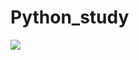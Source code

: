 # Python_study

<img src="https://img.shields.io/badge/Python-3776AB?style=for-the-badge&logo=Python&logoColor=white">